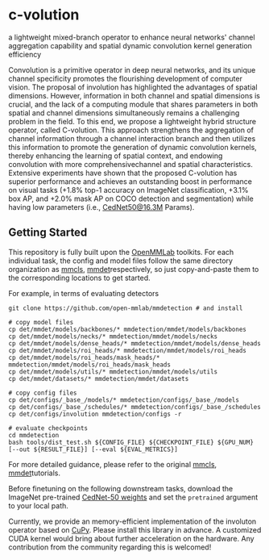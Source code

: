 # c-volution 
a lightweight mixed-branch operator to enhance neural networks' channel aggregation capability and spatial dynamic convolution kernel generation efficiency

Convolution is a primitive operator in deep neural networks, and its unique channel specificity promotes the flourishing development of computer vision. The proposal of involution has highlighted the advantages of spatial dimensions. However, information in both channel and spatial dimensions is crucial, and the lack of a computing module that shares parameters in both spatial and channel dimensions simultaneously remains a challenging problem in the field. To this end, we propose a lightweight hybrid structure operator, called C-volution. This approach strengthens the aggregation of channel information through a channel interaction branch and then utilizes this information to promote the generation of dynamic convolution kernels, thereby enhancing the learning of spatial context, and endowing convolution with more comprehensivechannel and spatial characteristics. Extensive experiments have shown that the proposed C-volution has superior performance and achieves an outstanding boost in performance on visual tasks (+1.8% top-1 accuracy on ImageNet classification, +3.1% box AP, and +2.0% mask AP on COCO detection and segmentation) while having low parameters (i.e., CedNet50@16.3M Params).

## Getting Started
This repository is fully built upon the [OpenMMLab](https://openmmlab.com/) toolkits. For each individual task, the config and model files follow the same directory organization as [mmcls](https://github.com/open-mmlab/mmclassification), [mmdet](https://github.com/open-mmlab/mmdetection)respectively, so just copy-and-paste them to the corresponding locations to get started.

For example, in terms of evaluating detectors
```shell
git clone https://github.com/open-mmlab/mmdetection # and install

# copy model files
cp det/mmdet/models/backbones/* mmdetection/mmdet/models/backbones
cp det/mmdet/models/necks/* mmdetection/mmdet/models/necks
cp det/mmdet/models/dense_heads/* mmdetection/mmdet/models/dense_heads
cp det/mmdet/models/roi_heads/* mmdetection/mmdet/models/roi_heads
cp det/mmdet/models/roi_heads/mask_heads/* mmdetection/mmdet/models/roi_heads/mask_heads
cp det/mmdet/models/utils/* mmdetection/mmdet/models/utils
cp det/mmdet/datasets/* mmdetection/mmdet/datasets

# copy config files
cp det/configs/_base_/models/* mmdetection/configs/_base_/models
cp det/configs/_base_/schedules/* mmdetection/configs/_base_/schedules
cp det/configs/involution mmdetection/configs -r

# evaluate checkpoints
cd mmdetection
bash tools/dist_test.sh ${CONFIG_FILE} ${CHECKPOINT_FILE} ${GPU_NUM} [--out ${RESULT_FILE}] [--eval ${EVAL_METRICS}]
```

For more detailed guidance, please refer to the original [mmcls](https://github.com/open-mmlab/mmclassification), [mmdet](https://github.com/open-mmlab/mmdetection)tutorials.

Before finetuning on the following downstream tasks, download the ImageNet pre-trained [CedNet-50 weights](https://pan.baidu.com/s/1cV3PKT0eC-CYoojkC0ksSQ?pwd=v8k6) and set the `pretrained` argument to your local path.

Currently, we provide an memory-efficient implementation of the involuton operator based on [CuPy](https://cupy.dev/). Please install this library in advance. A customized CUDA kernel would bring about further acceleration on the hardware. Any contribution from the community regarding this is welcomed!

